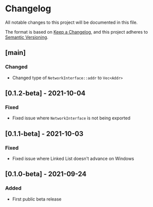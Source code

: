 # Changelog
All notable changes to this project will be documented in this file.

The format is based on [Keep a Changelog](https://keepachangelog.com/en/1.0.0/),
and this project adheres to [Semantic Versioning](https://semver.org/spec/v2.0.0.html).

## [main]
### Changed
- Changed type of `NetworkInterface::addr` to `Vec<Addr>`

## [0.1.2-beta] - 2021-10-04
### Fixed
- Fixed issue where `NetworkInterface` is not being exported

## [0.1.1-beta] - 2021-10-03
### Fixed
- Fixed issue where Linked List doesn't advance on Windows

## [0.1.0-beta] - 2021-09-24
### Added
- First public beta release
